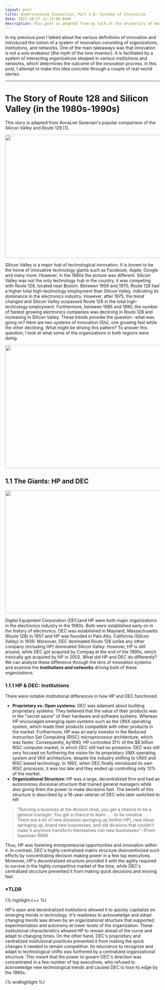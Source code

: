 ```yaml
---
layout: post
title: Understanding Innovation, Part I.B: Systems of Innovation
date: 2021-10-27 11:12:00-0400
description: This post is adapted from my talk at the University of Washington’s Department of Electrical and Computer Engineering.
---
```

In my previous post I talked about the various definitions of innovation and introduced the notion of a system of innovation consisting of organizations, institutions, and networks. One of the main takeaways was that innovation is not a solo endeavor (the myth of the lone inventor). It is facilitated by a system of interacting organizations steeped in various institutions and networks, which determines the outcome of the innovation process. 
In this post, I attempt to make this idea concrete through a couple of real-world stories.

<hr>

# The Story of Route 128 and Silicon Valley (in the 1980s-1990s)

This story is adapted from AnnaLee Saxenian's popular comparison of the Silicon Valley and Route 128 [1].

<p style="text-align:center;"><img src="https://cdn-images-1.medium.com/max/800/1*3dbu6A2jTgD2QPvat7NofQ.png" height= "400" width = "600"></p>

Silicon Valley is a major hub of technological innovation. It is known to be the home of innovative technology giants such as Facebook, Apple, Google and many more. However, in the 1980s the picture was different. Silicon Valley was not the only technology hub in the country, it was competing with Route 128, located near Boston. Between 1959 and 1970, Route 128 had a higher total high-technology employment than Silicon Valley, indicating its dominance in the electronics industry. However, after 1975, the trend changed and Silicon Valley surpassed Route 128 in the total high-technology employment. Furthermore, between 1985 and 1990, the number of fastest growing electronics companies was declining in Route 128 and increasing in Silicon Valley. These trends provoke the question- what was going on? Here are two systems of innovation (SIs), one growing fast while the other declining. 
What might be driving this pattern? To answer this question, I look at what some of the organizations in both regions were doing.

<p style="text-align:center;"><img src="https://cdn-images-1.medium.com/max/800/1*zvTcLt3pN5opsAnpN7_CpA.png" height= "400" width = "600"></p>

## 1.1 The Giants: HP and DEC

<p style="text-align:center;"><img src="https://cdn-images-1.medium.com/max/800/1*IUQLgqdEsxoUwAdUlLeb2A.png" height= "400" width = "600"></p>

Digital Equipment Corporation (DEC)and HP were both major organizations in the electronics industry in the 1980s. Both were established early on in the history of electronics. DEC was established in Maynard, Massachusetts (Route 128) in 1957 and HP was founded in Palo Alto, California (Silicon Valley) in 1939. Moreover, DEC dominated Route 128 unlike any other company (including HP) dominated Silicon Valley. However, HP is still around, while DEC got acquired by Compaq at the end of the 1990s, which ironically got acquired by HP in 2002. What did HP and DEC do differently? We can analyze these difference through the lens of innovation systems and examine the <b><i>institutions and networks</i></b> driving both of these organizations.

### 1.1.1 HP & DEC: Institutions

There were notable institutional differences in how HP and DEC functioned.

* <b>Proprietary vs. Open systems:</b> DEC was adamant about building proprietary systems. They believed that the value of their products was in the "secret sauce" of their hardware and software systems. Whereas HP encouraged emerging open systems such as the UNIX operating system, which made their products compatible with other products in the market. Furthermore, HP was an early investor in the Reduced Instruction Set Computing (RISC) microprocessor architecture, which was faster. Consequently, by1990, HP controlled 31% of the $8 billion RISC computer market, in which DEC still had no presence. DEC was still very focused on furthering the vision for its proprietary VMX operating system and VAX architecture, despite the industry shifting to UNIX and RISC based technology. In 1992, when DEC finally introduced its own RISC processor, it was too late and they ended up controlling only 13% of the market.
* <b>Organizational Structure: </b> HP was a large, decentralized firm and had an autonomous divisional structure that trained general managers while also giving them the power to make decisions fast. The benefit of this structure is described by a 16-year veteran of DEC who later switched to HP:
<blockquote>
"Running a business at the division level, you get a chance to be a general manager. You get a chance to learn . . . to be creative. . . . There are a lot of new divisions springing up [within HP], new ideas springing up, brand new businesses, and old divisions that couldn't make it anymore transform themselves into new businesses" - (From Saxenian 1996) </a>
</blockquote>

Thus, HP was fostering entrepreneurial opportunities and innovation within it. In contrast, DEC's highly centralized matrix structure disincentivized such efforts by concentrating decision making power in a few top executives. Moreover, HP's decentralized structure provided it with the agility required to survive in the highly competitive market of the time, while DEC's centralized structure prevented it from making quick decisions and moving fast.

### *TLDR

{% highlight c++  %}

HP's open and decentralized institutions allowed it to quickly capitalize on emerging trends in technology. It's readiness to acknowledge and adopt changing trends was driven by an organizational structure that supported experimentation and autonomy at lower levels of the organization. These institutional characteristics allowed HP to remain ahead of the curve and adapt to changing times.
On the other hand, DEC's proprietary and centralized institutional practices prevented it from making the quick changes it needed to remain competitive. Its reluctance to recognize and adapt to technological shifts was furthered by a centralized organizational structure. This meant that the power to govern DEC's direction was concentrated in a few number of top executives, who refused to acknowledge new technological trends and caused DEC to lose its edge by the 1990s.

{% endhighlight %}
